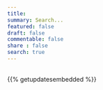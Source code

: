 ```yaml
---
title:
summary: Search...
featured: false
draft: false
commentable: false
share : false
search: true
---
```

<script async src="https://cse.google.com/cse.js?cx=012119376258695329340:puyqohlhx-g"></script>
<div class="gcse-searchresults-only"></div>

<br/>
{{% getupdatesembedded %}}
